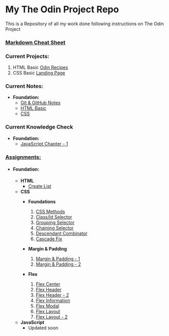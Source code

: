 # My The Odin Project Repo 
This is a Repository of all my work done following instructions on The Odin Project

### [Markdown Cheat Sheet](./MarkDown_Cheat-Sheet.md)

### Current Projects:
1. HTML Basic [Odin Recipes](./Projects/html_basic/index.html)
2. CSS Basic [Landing Page](./Projects/css-basic/index.html)


### Current Notes:
- **Foundation:**
    - [Git & GitHub Notes](./TOPNotes/Foundations/Git_GitHub-notes.md)
    - [HTML Basic](./TOPNotes/Foundations/html_basic.md)
    - [CSS](./TOPNotes/Foundations/css_basic.md)

### Current Knowledge Check
- **Foundation:**
    - [JavaScript Chapter - 1](/TOPNotes/Knowledge_Check/JS_Foundations/Chapter-1.md)


### [Assignments:](./assignments/foundations/index.md)
 - #### **Foundation:**
    - **HTML**
        - [Create List](./assignments/foundations/html/index.html)
    - **CSS**
        - **Foundations**
            01. [CSS Methods](./css-exercises-top-clone/foundations/01-css-methods/index.html)
            02. [Class/Id Selector](./css-exercises-top-clone/foundations/02-class-id-selectors/index.html)
            03. [Grouping Selector](./css-exercises-top-clone/foundations/03-grouping-selectors/index.html)
            04. [Chaining Selector](./css-exercises-top-clone/foundations/04-chaining-selectors/index.html)
            05. [Descendant Combinator](./css-exercises-top-clone/foundations/05-descendant-combinator/index.html)
            06. [Cascade Fix](./css-exercises-top-clone/foundations/06-cascade-fix/index.html)

        - **Margin & Padding**
            01. [Margin & Padding - 1](./css-exercises-top-clone/margin-and-padding/01-margin-and-padding-1/index.html)
            02. [Margin & Padding - 2](./css-exercises-top-clone/margin-and-padding/02-margin-and-padding-2/index.html)

        - **Flex**
            01. [Flex Center](./css-exercises-top-clone/flex/01-flex-center/index.html)
            02. [Flex Header](./css-exercises-top-clone/flex/02-flex-header/index.html)
            03. [Flex Header - 2](./css-exercises-top-clone/flex/03-flex-header-2/index.html)
            04. [Flex Information](./css-exercises-top-clone/flex/04-flex-information/index.html)
            05. [Flex Modal](./css-exercises-top-clone/flex/05-flex-modal/index.html)
            06. [Flex Layout](./css-exercises-top-clone/flex/06-flex-layout/index.html)
            07. [Flex Layout - 2](./css-exercises-top-clone/flex/07-flex-layout-2/index.html)
    - **JavaScript**
        - Updated soon